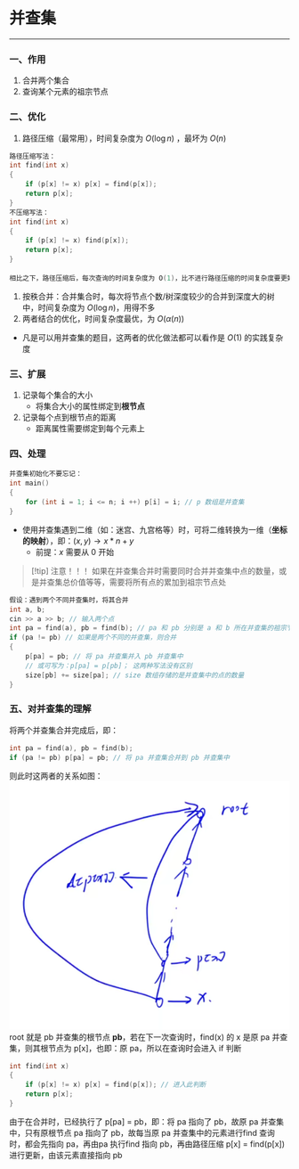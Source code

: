 # 并查集

---

### 一、作用

1. 合并两个集合
2. 查询某个元素的祖宗节点

### 二、优化

1. 路径压缩（最常用），时间复杂度为 $O(\log n)$ ，最坏为 $O(n)$ 
```C++
路径压缩写法：
int find(int x)
{
	if (p[x] != x) p[x] = find(p[x]);
	return p[x];
}
不压缩写法：
int find(int x)
{
	if (p[x] != x) find(p[x]);
	return p[x];
}

相比之下，路径压缩后，每次查询的时间复杂度为 O(1)，比不进行路径压缩的时间复杂度要更好
```
1. 按秩合并：合并集合时，每次将节点个数/树深度较少的合并到深度大的树中，时间复杂度为 $O(\log n)$，用得不多
2. 两者结合的优化，时间复杂度最优，为 $O(\alpha (n))$ 

- 凡是可以用并查集的题目，这两者的优化做法都可以看作是 $O(1)$ 的实践复杂度 

### 三、扩展

1. 记录每个集合的大小
	- 将集合大小的属性绑定到**根节点**
2. 记录每个点到根节点的距离
	- 距离属性需要绑定到每个元素上

### 四、处理

```C++
并查集初始化不要忘记：
int main()
{
	for (int i = 1; i <= n; i ++) p[i] = i; // p 数组是并查集
}
```
- 使用并查集遇到二维（如：迷宫、九宫格等）时，可将二维转换为一维（**坐标的映射**），即：$(x, y)\rightarrow x*n+y$ 
	- 前提：$x$ 需要从 0 开始

>[!tip] 注意！！！
>如果在并查集合并时需要同时合并并查集中点的数量，或是并查集总价值等等，需要将所有点的累加到祖宗节点处

```C++
假设：遇到两个不同并查集时，将其合并
int a, b;
cin >> a >> b; // 输入两个点
int pa = find(a), pb = find(b); // pa 和 pb 分别是 a 和 b 所在并查集的祖宗节点
if (pa != pb) // 如果是两个不同的并查集，则合并
{
	p[pa] = pb; // 将 pa 并查集并入 pb 并查集中 
	// 或可写为：p[pa] = p[pb]； 这两种写法没有区别
	size[pb] += size[pa]; // size 数组存储的是并查集中的点的数量
}
```

### 五、对并查集的理解

将两个并查集合并完成后，即：
```C++
int pa = find(a), pb = find(b);
if (pa != pb) p[pa] = pb; // 将 pa 并查集合并到 pb 并查集中
```
则此时这两者的关系如图：![](assets/Pasted%20image%2020250505201918.png)
root 就是 pb 并查集的根节点 **pb**，若在下一次查询时，find(x) 的 x 是原 pa 并查集，则其根节点为 p\[x\]，也即：原 pa，所以在查询时会进入 if 判断
```C++
int find(int x)
{
	if (p[x] != x) p[x] = find(p[x]); // 进入此判断
	return p[x];
}
```
由于在合并时，已经执行了 p\[pa\] = pb，即：将 pa 指向了 pb，故原 pa 并查集中，只有原根节点 pa 指向了 pb，故每当原 pa 并查集中的元素进行find 查询时，都会先指向 pa，再由pa 执行find 指向 pb，再由路径压缩 p\[x\] = find(p\[x\]) 进行更新，由该元素直接指向 pb
